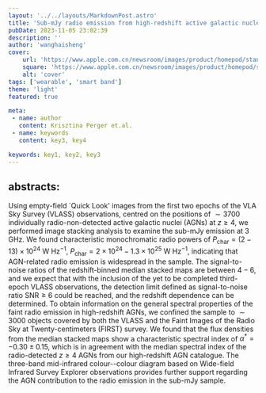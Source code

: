 ```yaml
---
layout: '../../layouts/MarkdownPost.astro'
title: 'Sub-mJy radio emission from high-redshift active galactic nuclei in the footprint of the VLA Sky Survey'
pubDate: 2023-11-05 23:02:39
description: ''
author: 'wanghaisheng'
cover:
    url: 'https://www.apple.com.cn/newsroom/images/product/homepod/standard/Apple-HomePod-hero-230118_big.jpg.large_2x.jpg'
    square: 'https://www.apple.com.cn/newsroom/images/product/homepod/standard/Apple-HomePod-hero-230118_big.jpg.large_2x.jpg'
    alt: 'cover'
tags: ['wearable', 'smart band'] 
theme: 'light'
featured: true

meta:
 - name: author
   content: Krisztina Perger et.al.
 - name: keywords
   content: key3, key4

keywords: key1, key2, key3
---
```


## abstracts:
Using empty-field `Quick Look' images from the first two epochs of the VLA Sky Survey (VLASS) observations, centred on the positions of $\sim3700$ individually radio-non-detected active galactic nuclei (AGNs) at $z\ge4$, we performed image stacking analysis to examine the sub-mJy emission at $3$ GHz. We found characteristic monochromatic radio powers of $P_\mathrm{char}=(2-13) \times 10^{24}$ W Hz$^{-1}$, $P_\mathrm{char}=2\times10^{24}-1.3\times10^{25}$ W Hz$^{-1}$, indicating that AGN-related radio emission is widespread in the sample. The signal-to-noise ratios of the redshift-binned median stacked maps are between $4-6$, and we expect that with the inclusion of the yet to be completed third-epoch VLASS observations, the detection limit defined as signal-to-noise ratio $\mathrm{SNR}\ge6$ could be reached, and the redshift dependence can be determined. To obtain information on the general spectral properties of the faint radio emission in high-redshift AGNs, we confined the sample to $\sim3000$ objects covered by both the VLASS and the Faint Images of the Radio Sky at Twenty-centimeters (FIRST) survey. We found that the flux densities from the median stacked maps show a characteristic spectral index of $\alpha^*=-0.30\pm0.15$, which is in agreement with the median spectral index of the radio-detected $z\ge4$ AGNs from our high-redshift AGN catalogue. The three-band mid-infrared colour--colour diagram based on Wide-field Infrared Survey Explorer observations provides further support regarding the AGN contribution to the radio emission in the sub-mJy sample.
